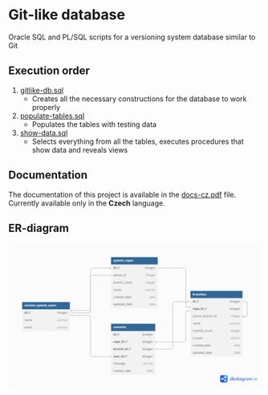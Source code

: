 # Git-like database
Oracle SQL and PL/SQL scripts for a versioning system database similar to Git

## Execution order
1. [gitlike-db.sql](https://github.com/SvybGit/git-like-db/blob/main/scripts/gitlike-db.sql)
    - Creates all the necessary constructions for the database to work properly
1. [populate-tables.sql](https://github.com/SvybGit/git-like-db/blob/main/scripts/populate-tables.sql)
    - Populates the tables with testing data
1. [show-data.sql](https://github.com/SvybGit/git-like-db/blob/main/scripts/show-data.sql)
    - Selects everything from all the tables, executes procedures that show data and reveals views

## Documentation
The documentation of this project is available in the [docs-cz.pdf](https://github.com/SvybGit/git-like-db/blob/main/docs-cz.pdf) file.
Currently available only in the **Czech** language.

## ER-diagram
![ER-diagram of the database](https://github.com/SvybGit/git-like-db/blob/ad651c153dcb28eb6f5d5b11d16c50b902bf9624/er-diagram.png)
